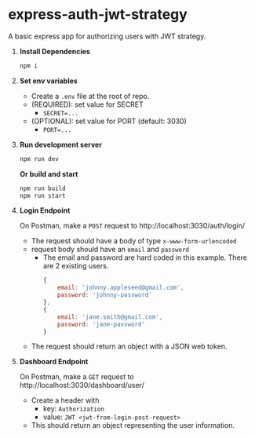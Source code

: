 # express-auth-jwt-strategy

A basic express app for authorizing users with JWT strategy.

1. **Install Dependencies**

   ```bash
   npm i
   ```

1. **Set env variables**

   - Create a `.env` file at the root of repo.
   - (REQUIRED): set value for SECRET
     - `SECRET=...`
   - (OPTIONAL): set value for PORT (default: 3030)
     - `PORT=...`

1. **Run development server**

   ```bash
   npm run dev
   ```

   **Or build and start**

   ```bash
   npm run build
   npm run start
   ```

1. **Login Endpoint**

   On Postman, make a `POST` request to http://localhost:3030/auth/login/

   - The request should have a body of type `x-www-form-urlencoded`
   - request body should have an `email` and `password`
     - The email and password are hard coded in this example. There are 2 existing users.
       ```js
       {
           email: 'johnny.appleseed@gmail.com',
           password: 'johnny-password'
       },
       {
           email: 'jane.smith@gmail.com',
           password: 'jane-password'
       }
       ```
   - The request should return an object with a JSON web token.

1. **Dashboard Endpoint**

   On Postman, make a `GET` request to http://localhost:3030/dashboard/user/

   - Create a header with
     - key: `Authorization`
     - value: `JWT <jwt-from-login-post-request>`
   - This should return an object representing the user information.
